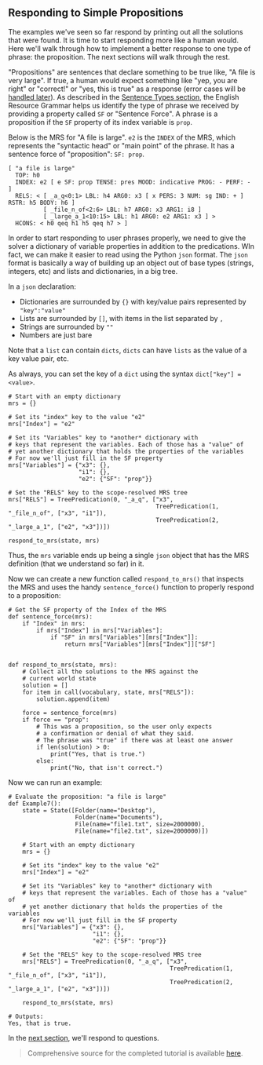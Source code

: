## Responding to Simple Propositions
The examples we've seen so far respond by printing out all the solutions that were found. It is time to start responding more like a human would. Here we'll walk through how to implement a better response to one type of phrase: the proposition. The next sections will walk through the rest.

"Propositions" are sentences that declare something to be true like, "A file is very large". If true, a human would expect something like "yep, you are right" or "correct!" or "yes, this is true" as a response (error cases will be [handled later]()). As described in the [Sentence Types section](../devcon/devcon0070SentenceForce), the English Resource Grammar helps us identify the type of phrase we received by providing a property called `SF` or "Sentence Force". A phrase is a proposition if the `SF` property of its index variable is `prop`.

Below is the MRS for "A file is large". `e2` is the `INDEX` of the MRS, which represents the "syntactic head" or "main point" of the phrase.  It has a sentence force of "proposition": `SF: prop`.

~~~
[ "a file is large"
  TOP: h0
  INDEX: e2 [ e SF: prop TENSE: pres MOOD: indicative PROG: - PERF: - ]
  RELS: < [ _a_q<0:1> LBL: h4 ARG0: x3 [ x PERS: 3 NUM: sg IND: + ] RSTR: h5 BODY: h6 ]
          [ _file_n_of<2:6> LBL: h7 ARG0: x3 ARG1: i8 ]
          [ _large_a_1<10:15> LBL: h1 ARG0: e2 ARG1: x3 ] >
  HCONS: < h0 qeq h1 h5 qeq h7 > ]
~~~

In order to start responding to user phrases properly, we need to give the solver a dictionary of variable properties in addition to the predications.  WIn fact, we can make it easier to read using the Python `json` format. The `json` format is basically a way of building up an object out of base types (strings, integers, etc) and lists and dictionaries, in a big tree. 

In a `json` declaration:
- Dictionaries are surrounded by `{}` with key/value pairs represented by `"key":"value"`
- Lists are surrounded by `[]`, with items in the list separated by `,`
- Strings are surrounded by `""`
- Numbers are just bare

Note that a `list` can contain `dicts`, `dicts` can have `lists` as the value of a key value pair, etc.

As always, you can set the key of a `dict` using the syntax `dict["key"] = <value>`. 

~~~
# Start with an empty dictionary
mrs = {}

# Set its "index" key to the value "e2"
mrs["Index"] = "e2"

# Set its "Variables" key to *another* dictionary with
# keys that represent the variables. Each of those has a "value" of
# yet another dictionary that holds the properties of the variables
# For now we'll just fill in the SF property
mrs["Variables"] = {"x3": {},
                    "i1": {},
                    "e2": {"SF": "prop"}}

# Set the "RELS" key to the scope-resolved MRS tree
mrs["RELS"] = TreePredication(0, "_a_q", ["x3",
                                          TreePredication(1, "_file_n_of", ["x3", "i1"]),
                                          TreePredication(2, "_large_a_1", ["e2", "x3"])])

respond_to_mrs(state, mrs)
~~~

Thus, the `mrs` variable ends up being a single `json` object that has the MRS definition (that we understand so far) in it.

Now we can create a new function called `respond_to_mrs()` that inspects the MRS and uses the handy `sentence_force()` function to properly respond to a proposition:

~~~
# Get the SF property of the Index of the MRS
def sentence_force(mrs):
    if "Index" in mrs:
        if mrs["Index"] in mrs["Variables"]:
            if "SF" in mrs["Variables"][mrs["Index"]]:
                return mrs["Variables"][mrs["Index"]]["SF"]


def respond_to_mrs(state, mrs):
    # Collect all the solutions to the MRS against the
    # current world state
    solution = []
    for item in call(vocabulary, state, mrs["RELS"]):
        solution.append(item)

    force = sentence_force(mrs)
    if force == "prop":
        # This was a proposition, so the user only expects
        # a confirmation or denial of what they said.
        # The phrase was "true" if there was at least one answer
        if len(solution) > 0:
            print("Yes, that is true.")
        else:
            print("No, that isn't correct.")
~~~

Now we can run an example:

~~~
# Evaluate the proposition: "a file is large"
def Example7():
    state = State([Folder(name="Desktop"),
                   Folder(name="Documents"),
                   File(name="file1.txt", size=2000000),
                   File(name="file2.txt", size=2000000)])

    # Start with an empty dictionary
    mrs = {}

    # Set its "index" key to the value "e2"
    mrs["Index"] = "e2"

    # Set its "Variables" key to *another* dictionary with
    # keys that represent the variables. Each of those has a "value" of
    # yet another dictionary that holds the properties of the variables
    # For now we'll just fill in the SF property
    mrs["Variables"] = {"x3": {},
                        "i1": {},
                        "e2": {"SF": "prop"}}

    # Set the "RELS" key to the scope-resolved MRS tree
    mrs["RELS"] = TreePredication(0, "_a_q", ["x3",
                                              TreePredication(1, "_file_n_of", ["x3", "i1"]),
                                              TreePredication(2, "_large_a_1", ["e2", "x3"])])

    respond_to_mrs(state, mrs)
    
# Outputs:
Yes, that is true.
~~~

In the [next section](pxint0090SimpleQuestions), we'll respond to questions.

> Comprehensive source for the completed tutorial is available [here](https://github.com/EricZinda/Perplexity).
